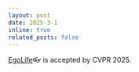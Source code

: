 ```yaml
---
layout: post
date: 2025-3-1
inline: true
related_posts: false
---
```


[EgoLife](https://egolife-ai.github.io/blog/)👓 is accepted by CVPR 2025.
